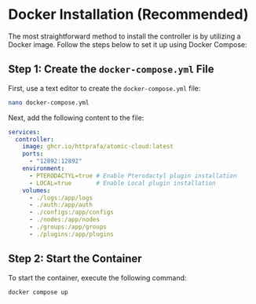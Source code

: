 # Docker Installation (Recommended)

The most straightforward method to install the controller is by utilizing a Docker image. Follow the steps below to set it up using Docker Compose:

## Step 1: Create the `docker-compose.yml` File
First, use a text editor to create the `docker-compose.yml` file:
```bash
nano docker-compose.yml
```
Next, add the following content to the file:
```yaml
services:
  controller:
    image: ghcr.io/httprafa/atomic-cloud:latest
    ports:
      - "12892:12892"
    environment:
      - PTERODACTYL=true # Enable Pterodactyl plugin installation
      - LOCAL=true       # Enable Local plugin installation
    volumes:
      - ./logs:/app/logs
      - ./auth:/app/auth
      - ./configs:/app/configs
      - ./nodes:/app/nodes
      - ./groups:/app/groups
      - ./plugins:/app/plugins
```

## Step 2: Start the Container
To start the container, execute the following command:
```bash
docker compose up
```
